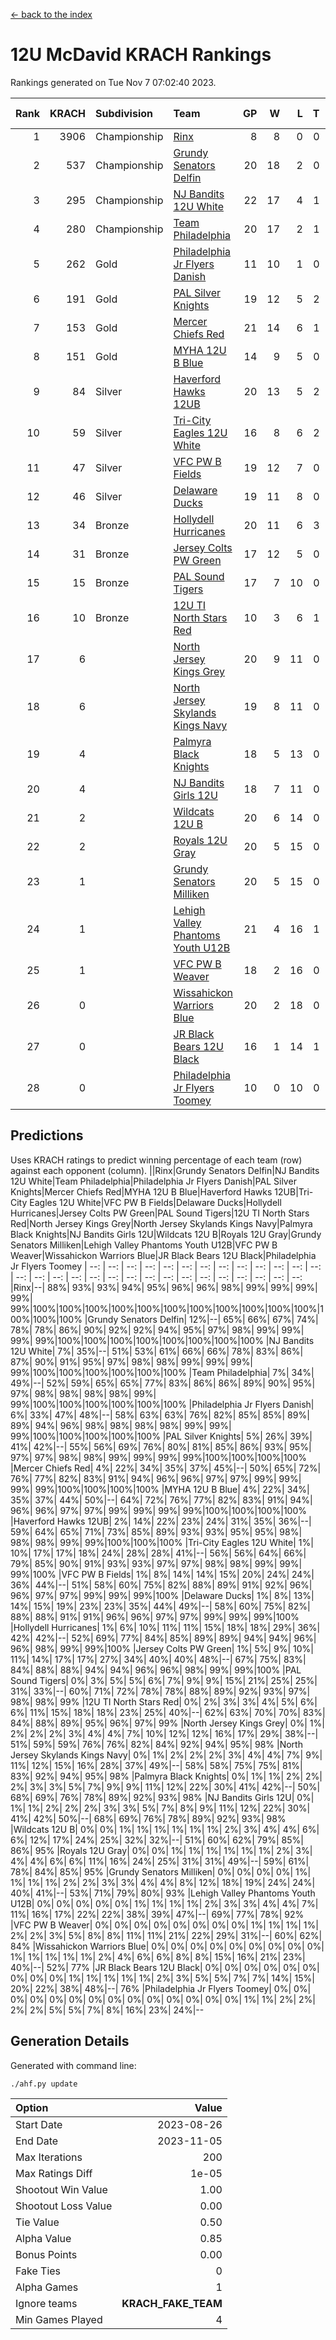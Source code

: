 [<- back to the index](readme.md)
# 12U McDavid KRACH Rankings
Rankings generated on Tue Nov  7 07:02:40 2023.

Rank|KRACH|Subdivision|Team|GP|W|L|T|OTW|OTL|SoS|Exp Wins|Win Diff
---:|---:|:---|:---|---:|---:|---:|---:|---:|---:|---:|---:|---:
1|3906|Championship|[Rinx](https://gamesheetstats.com/seasons/3659/teams/142538/schedule)|8|8|0|0|0|0|72|8.8|-0.0
2|537|Championship|[Grundy Senators Delfin](https://gamesheetstats.com/seasons/3659/teams/140501/schedule)|20|18|2|0|0|0|73|18.9|0.0
3|295|Championship|[NJ Bandits 12U White](https://gamesheetstats.com/seasons/3659/teams/140510/schedule)|22|17|4|1|1|0|253|18.3|-0.0
4|280|Championship|[Team Philadelphia](https://gamesheetstats.com/seasons/3659/teams/140520/schedule)|20|17|2|1|0|0|66|18.4|0.0
5|262|Gold|[Philadelphia Jr Flyers Danish](https://gamesheetstats.com/seasons/3659/teams/140517/schedule)|11|10|1|0|0|0|33|10.9|0.0
6|191|Gold|[PAL Silver Knights](https://gamesheetstats.com/seasons/3659/teams/140514/schedule)|19|12|5|2|0|0|374|13.9|0.0
7|153|Gold|[Mercer Chiefs Red](https://gamesheetstats.com/seasons/3659/teams/140508/schedule)|21|14|6|1|0|0|288|15.4|0.0
8|151|Gold|[MYHA 12U B Blue](https://gamesheetstats.com/seasons/3659/teams/140509/schedule)|14|9|5|0|1|0|373|9.9|0.0
9|84|Silver|[Haverford Hawks 12UB](https://gamesheetstats.com/seasons/3659/teams/140503/schedule)|20|13|5|2|0|0|86|14.9|0.0
10|59|Silver|[Tri-City Eagles 12U White](https://gamesheetstats.com/seasons/3659/teams/140521/schedule)|16|8|6|2|0|0|129|9.9|0.0
11|47|Silver|[VFC PW B Fields](https://gamesheetstats.com/seasons/3659/teams/140522/schedule)|19|12|7|0|0|1|88|12.9|0.0
12|46|Silver|[Delaware Ducks](https://gamesheetstats.com/seasons/3659/teams/140500/schedule)|19|11|8|0|0|0|286|11.9|0.0
13|34|Bronze|[Hollydell Hurricanes](https://gamesheetstats.com/seasons/3659/teams/140504/schedule)|20|11|6|3|0|2|62|13.4|0.0
14|31|Bronze|[Jersey Colts PW Green](https://gamesheetstats.com/seasons/3659/teams/140505/schedule)|17|12|5|0|1|0|41|12.9|0.0
15|15|Bronze|[PAL Sound Tigers](https://gamesheetstats.com/seasons/3659/teams/140515/schedule)|17|7|10|0|1|0|171|7.9|0.0
16|10|Bronze|[12U TI North Stars Red](https://gamesheetstats.com/seasons/3659/teams/140499/schedule)|10|3|6|1|0|1|75|4.4|0.0
17|6||[North Jersey Kings Grey](https://gamesheetstats.com/seasons/3659/teams/140512/schedule)|20|9|11|0|0|1|64|9.9|0.0
18|6||[North Jersey Skylands Kings Navy](https://gamesheetstats.com/seasons/3659/teams/140513/schedule)|19|8|11|0|2|1|80|8.9|0.0
19|4||[Palmyra Black Knights](https://gamesheetstats.com/seasons/3659/teams/140516/schedule)|18|5|13|0|1|0|68|5.9|0.0
20|4||[NJ Bandits Girls 12U](https://gamesheetstats.com/seasons/3659/teams/140511/schedule)|18|7|11|0|0|0|41|7.9|0.0
21|2||[Wildcats 12U B](https://gamesheetstats.com/seasons/3659/teams/140524/schedule)|20|6|14|0|0|0|81|6.9|0.0
22|2||[Royals 12U Gray](https://gamesheetstats.com/seasons/3659/teams/140519/schedule)|20|5|15|0|2|1|83|5.9|0.0
23|1||[Grundy Senators Milliken](https://gamesheetstats.com/seasons/3659/teams/140502/schedule)|20|5|15|0|0|1|223|5.9|0.0
24|1||[Lehigh Valley Phantoms Youth U12B](https://gamesheetstats.com/seasons/3659/teams/140507/schedule)|21|4|16|1|0|1|105|5.4|0.0
25|1||[VFC PW B Weaver](https://gamesheetstats.com/seasons/3659/teams/140523/schedule)|18|2|16|0|1|0|299|2.9|0.0
26|0||[Wissahickon Warriors Blue](https://gamesheetstats.com/seasons/3659/teams/140525/schedule)|20|2|18|0|0|1|273|2.9|0.0
27|0||[JR Black Bears 12U Black](https://gamesheetstats.com/seasons/3659/teams/140506/schedule)|16|1|14|1|0|0|97|2.4|0.0
28|0||[Philadelphia Jr Flyers Toomey](https://gamesheetstats.com/seasons/3659/teams/140518/schedule)|10|0|10|0|0|0|375|0.9|0.0

## Predictions
Uses KRACH ratings to predict winning percentage of each team (row) against each opponent (column).
||Rinx|Grundy Senators Delfin|NJ Bandits 12U White|Team Philadelphia|Philadelphia Jr Flyers Danish|PAL Silver Knights|Mercer Chiefs Red|MYHA 12U B Blue|Haverford Hawks 12UB|Tri-City Eagles 12U White|VFC PW B Fields|Delaware Ducks|Hollydell Hurricanes|Jersey Colts PW Green|PAL Sound Tigers|12U TI North Stars Red|North Jersey Kings Grey|North Jersey Skylands Kings Navy|Palmyra Black Knights|NJ Bandits Girls 12U|Wildcats 12U B|Royals 12U Gray|Grundy Senators Milliken|Lehigh Valley Phantoms Youth U12B|VFC PW B Weaver|Wissahickon Warriors Blue|JR Black Bears 12U Black|Philadelphia Jr Flyers Toomey
| --: | --: | --: | --: | --: | --: | --: | --: | --: | --: | --: | --: | --: | --: | --: | --: | --: | --: | --: | --: | --: | --: | --: | --: | --: | --: | --: | --: | --: 
|Rinx|--| 88%| 93%| 93%| 94%| 95%| 96%| 96%| 98%| 99%| 99%| 99%| 99%| 99%|100%|100%|100%|100%|100%|100%|100%|100%|100%|100%|100%|100%|100%|100%
|Grundy Senators Delfin| 12%|--| 65%| 66%| 67%| 74%| 78%| 78%| 86%| 90%| 92%| 92%| 94%| 95%| 97%| 98%| 99%| 99%| 99%| 99%|100%|100%|100%|100%|100%|100%|100%|100%
|NJ Bandits 12U White|  7%| 35%|--| 51%| 53%| 61%| 66%| 66%| 78%| 83%| 86%| 87%| 90%| 91%| 95%| 97%| 98%| 98%| 99%| 99%| 99%| 99%|100%|100%|100%|100%|100%|100%
|Team Philadelphia|  7%| 34%| 49%|--| 52%| 59%| 65%| 65%| 77%| 83%| 86%| 86%| 89%| 90%| 95%| 97%| 98%| 98%| 98%| 98%| 99%| 99%|100%|100%|100%|100%|100%|100%
|Philadelphia Jr Flyers Danish|  6%| 33%| 47%| 48%|--| 58%| 63%| 63%| 76%| 82%| 85%| 85%| 89%| 89%| 94%| 96%| 98%| 98%| 98%| 98%| 99%| 99%| 99%|100%|100%|100%|100%|100%
|PAL Silver Knights|  5%| 26%| 39%| 41%| 42%|--| 55%| 56%| 69%| 76%| 80%| 81%| 85%| 86%| 93%| 95%| 97%| 97%| 98%| 98%| 99%| 99%| 99%| 99%|100%|100%|100%|100%
|Mercer Chiefs Red|  4%| 22%| 34%| 35%| 37%| 45%|--| 50%| 65%| 72%| 76%| 77%| 82%| 83%| 91%| 94%| 96%| 96%| 97%| 97%| 99%| 99%| 99%| 99%|100%|100%|100%|100%
|MYHA 12U B Blue|  4%| 22%| 34%| 35%| 37%| 44%| 50%|--| 64%| 72%| 76%| 77%| 82%| 83%| 91%| 94%| 96%| 96%| 97%| 97%| 99%| 99%| 99%| 99%|100%|100%|100%|100%
|Haverford Hawks 12UB|  2%| 14%| 22%| 23%| 24%| 31%| 35%| 36%|--| 59%| 64%| 65%| 71%| 73%| 85%| 89%| 93%| 93%| 95%| 95%| 98%| 98%| 98%| 99%| 99%|100%|100%|100%
|Tri-City Eagles 12U White|  1%| 10%| 17%| 17%| 18%| 24%| 28%| 28%| 41%|--| 56%| 56%| 64%| 66%| 79%| 85%| 90%| 91%| 93%| 93%| 97%| 97%| 98%| 98%| 99%| 99%| 99%|100%
|VFC PW B Fields|  1%|  8%| 14%| 14%| 15%| 20%| 24%| 24%| 36%| 44%|--| 51%| 58%| 60%| 75%| 82%| 88%| 89%| 91%| 92%| 96%| 96%| 97%| 97%| 99%| 99%| 99%|100%
|Delaware Ducks|  1%|  8%| 13%| 14%| 15%| 19%| 23%| 23%| 35%| 44%| 49%|--| 58%| 60%| 75%| 82%| 88%| 88%| 91%| 91%| 96%| 96%| 97%| 97%| 99%| 99%| 99%|100%
|Hollydell Hurricanes|  1%|  6%| 10%| 11%| 11%| 15%| 18%| 18%| 29%| 36%| 42%| 42%|--| 52%| 69%| 77%| 84%| 85%| 89%| 89%| 94%| 94%| 96%| 96%| 98%| 99%| 99%|100%
|Jersey Colts PW Green|  1%|  5%|  9%| 10%| 11%| 14%| 17%| 17%| 27%| 34%| 40%| 40%| 48%|--| 67%| 75%| 83%| 84%| 88%| 88%| 94%| 94%| 96%| 96%| 98%| 99%| 99%|100%
|PAL Sound Tigers|  0%|  3%|  5%|  5%|  6%|  7%|  9%|  9%| 15%| 21%| 25%| 25%| 31%| 33%|--| 60%| 71%| 72%| 78%| 78%| 88%| 89%| 92%| 93%| 97%| 98%| 98%| 99%
|12U TI North Stars Red|  0%|  2%|  3%|  3%|  4%|  5%|  6%|  6%| 11%| 15%| 18%| 18%| 23%| 25%| 40%|--| 62%| 63%| 70%| 70%| 83%| 84%| 88%| 89%| 95%| 96%| 97%| 99%
|North Jersey Kings Grey|  0%|  1%|  2%|  2%|  2%|  3%|  4%|  4%|  7%| 10%| 12%| 12%| 16%| 17%| 29%| 38%|--| 51%| 59%| 59%| 76%| 76%| 82%| 84%| 92%| 94%| 95%| 98%
|North Jersey Skylands Kings Navy|  0%|  1%|  2%|  2%|  2%|  3%|  4%|  4%|  7%|  9%| 11%| 12%| 15%| 16%| 28%| 37%| 49%|--| 58%| 58%| 75%| 75%| 81%| 83%| 92%| 94%| 95%| 98%
|Palmyra Black Knights|  0%|  1%|  1%|  2%|  2%|  2%|  3%|  3%|  5%|  7%|  9%|  9%| 11%| 12%| 22%| 30%| 41%| 42%|--| 50%| 68%| 69%| 76%| 78%| 89%| 92%| 93%| 98%
|NJ Bandits Girls 12U|  0%|  1%|  1%|  2%|  2%|  2%|  3%|  3%|  5%|  7%|  8%|  9%| 11%| 12%| 22%| 30%| 41%| 42%| 50%|--| 68%| 69%| 76%| 78%| 89%| 92%| 93%| 98%
|Wildcats 12U B|  0%|  0%|  1%|  1%|  1%|  1%|  1%|  1%|  2%|  3%|  4%|  4%|  6%|  6%| 12%| 17%| 24%| 25%| 32%| 32%|--| 51%| 60%| 62%| 79%| 85%| 86%| 95%
|Royals 12U Gray|  0%|  0%|  1%|  1%|  1%|  1%|  1%|  1%|  2%|  3%|  4%|  4%|  6%|  6%| 11%| 16%| 24%| 25%| 31%| 31%| 49%|--| 59%| 61%| 78%| 84%| 85%| 95%
|Grundy Senators Milliken|  0%|  0%|  0%|  0%|  1%|  1%|  1%|  1%|  2%|  2%|  3%|  3%|  4%|  4%|  8%| 12%| 18%| 19%| 24%| 24%| 40%| 41%|--| 53%| 71%| 79%| 80%| 93%
|Lehigh Valley Phantoms Youth U12B|  0%|  0%|  0%|  0%|  0%|  1%|  1%|  1%|  1%|  2%|  3%|  3%|  4%|  4%|  7%| 11%| 16%| 17%| 22%| 22%| 38%| 39%| 47%|--| 69%| 77%| 78%| 92%
|VFC PW B Weaver|  0%|  0%|  0%|  0%|  0%|  0%|  0%|  0%|  1%|  1%|  1%|  1%|  2%|  2%|  3%|  5%|  8%|  8%| 11%| 11%| 21%| 22%| 29%| 31%|--| 60%| 62%| 84%
|Wissahickon Warriors Blue|  0%|  0%|  0%|  0%|  0%|  0%|  0%|  0%|  0%|  1%|  1%|  1%|  1%|  1%|  2%|  4%|  6%|  6%|  8%|  8%| 15%| 16%| 21%| 23%| 40%|--| 52%| 77%
|JR Black Bears 12U Black|  0%|  0%|  0%|  0%|  0%|  0%|  0%|  0%|  0%|  1%|  1%|  1%|  1%|  1%|  2%|  3%|  5%|  5%|  7%|  7%| 14%| 15%| 20%| 22%| 38%| 48%|--| 76%
|Philadelphia Jr Flyers Toomey|  0%|  0%|  0%|  0%|  0%|  0%|  0%|  0%|  0%|  0%|  0%|  0%|  0%|  0%|  1%|  1%|  2%|  2%|  2%|  2%|  5%|  5%|  7%|  8%| 16%| 23%| 24%|--

## Generation Details

Generated with command line:
```
./ahf.py update
```

| Option | Value |
| :----- | ----: |
| Start Date | 2023-08-26 |
| End Date | 2023-11-05 |
| Max Iterations | 200 |
| Max Ratings Diff | 1e-05 |
| Shootout Win Value | 1.00 |
| Shootout Loss Value | 0.00 |
| Tie Value | 0.50 |
| Alpha Value | 0.85 |
| Bonus Points | 0.00 |
| Fake Ties | 0 |
| Alpha Games | 1 |
| Ignore teams | __KRACH_FAKE_TEAM__ |
| Min Games Played | 4 |

